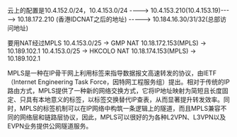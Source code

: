 云上的配置是10.4.152.0/24，10.4.153.0/24 ----> 10.4.153.210(10.4.153.19)-----> 10.18.172.210 (香港IDCNAT之后的地址) -----> 10.184.16.30/31/32(总部访问地址)


要用NAT经过MPLS
10.4.153.0/25 -> GMP NAT 10.18.172.153(MPLS) -> 10.189.102.1
10.4.153.0/25 -> HKCOLO NAT 10.18.174.153(MPLS) -> 10.189.102.1


MPLS是一种在IP骨干网上利用标签来指导数据报文高速转发的协议，由IETF （Internet Engineering Task Force，因特网工程服务组）提出。相对于传统的IP路由方式，MPLS提供了一种新的网络交换方式，它将IP地址映射为简短且长度固定、只具有本地意义的标签，以标签交换替代IP查表，从而显著提升转发效率。同时，MPLS的标签机制可以在IP网络中构筑一条逻辑上的隧道，而且MPLS兼容不同的网络层和链路层协议，因此，MPLS可以很好的为各种L2VPN、L3VPN以及EVPN业务提供公网隧道服务。

